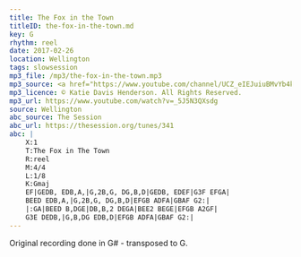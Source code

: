 ```yaml
---
title: The Fox in the Town
titleID: the-fox-in-the-town.md
key: G
rhythm: reel
date: 2017-02-26
location: Wellington
tags: slowsession 
mp3_file: /mp3/the-fox-in-the-town.mp3
mp3_source: <a href="https://www.youtube.com/channel/UCZ_eIEJuiuBMvYb4kOtx3hA">Katie Davis Henderson</a>
mp3_licence: © Katie Davis Henderson. All Rights Reserved.
mp3_url: https://www.youtube.com/watch?v=_5J5N3QXsdg
source: Wellington
abc_source: The Session
abc_url: https://thesession.org/tunes/341
abc: |
    X:1
    T:The Fox in The Town
    R:reel
    M:4/4
    L:1/8
    K:Gmaj
    EF|GEDB, EDB,A,|G,2B,G, DG,B,D|GEDB, EDEF|G3F EFGA|
    BEED EDB,A,|G,2B,G, DG,B,D|EFGB ADFA|GBAF G2:|
    |:GA|BEED B,DGE|DB,B,2 DEGA|BEE2 BEGE|EFGB A2GF|
    G3E DEDB,|G,B,DG EDB,D|EFGB ADFA|GBAF G2:|
---
```

Original recording done in G# - transposed to G.
